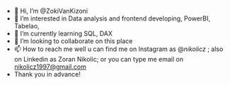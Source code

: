 - 👋 Hi, I’m @ZokiVanKizoni
- 👀 I’m interested in Data analysis  and frontend developing, PowerBI, Tabelao,
- 🌱 I’m currently learning SQL, DAX
- 💞️ I’m looking to collaborate on this place
- 📫 How to reach me well u can find me on Instagram as @_nikolicz_ ; also on Linkedin as Zoran Nikolic; or you can type me email on nikolicz1997@gmail.com
- Thank you in advance!

<!---
ZokiVanKizoni/ZokiVanKizoni is a ✨ special ✨ repository because its `README.md` (this file) appears on your GitHub profile.
You can click the Preview link to take a look at your changes.
--->
